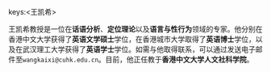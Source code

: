 keys:<王凯希>


王凯希教授是一位在**话语分析**、**定位理论**以及**语言与性行为**领域的专家。他分别在香港中文大学获得了**英语文学硕士**学位，在香港城市大学取得了**英语博士**学位，以及在武汉理工大学获得了**英语学士**学位。如需与他取得联系，可以通过发送电子邮件至`wangkaixi@cuhk.edu.cn`。目前，他正任教于**香港中文大学人文社科学院**。